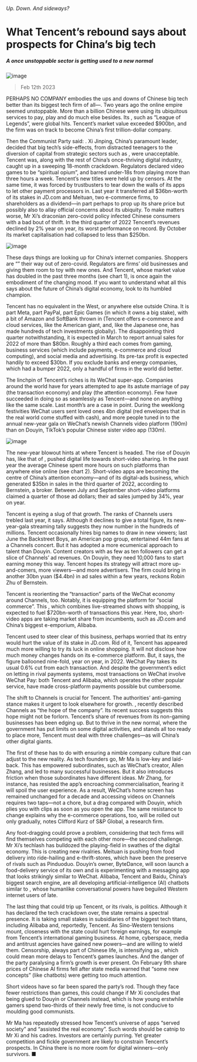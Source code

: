 ###### Up. Down. And sideways?
# What Tencent’s rebound says about prospects for China’s big tech 
##### A once unstoppable sector is getting used to a new normal 
![image](images/20230218_WBD002.jpg) 
> Feb 12th 2023 
PERHAPS NO COMPANY embodies the ups and downs of Chinese big tech better than its biggest tech firm of all—. Two years ago the online empire seemed unstoppable. More than a billion Chinese were using its ubiquitous services to pay, play and do much else besides. Its , such as “League of Legends”, were global hits. Tencent’s market value exceeded $900bn, and the firm was on track to become China’s first trillion-dollar company. 
Then the Communist Party said: . Xi Jinping, China’s paramount leader, decided that big tech’s side-effects, from distracted teenagers to the diversion of capital from strategic sectors such as , were unacceptable. Tencent was, along with the rest of China’s once-thriving digital industry, caught up in a sweeping 18-month crackdown. Regulators declared video games to be “spiritual opium”, and barred under-18s from playing more than three hours a week. Tencent’s new titles were held up by censors. At the same time, it was forced by trustbusters to tear down the walls of its apps to let other payment processors in. Last year it transferred all $36bn-worth of its stakes in JD.com and Meituan, two e-commerce firms, to shareholders as a dividend—in part perhaps to prop up its share price but possibly also to allay official concerns about its ubiquity. To make matters worse, Mr Xi’s draconian zero-covid policy infected Chinese consumers with a bad bout of thrift. In the third quarter of 2022 Tencent’s revenues declined by 2% year on year, its worst performance on record. By October its market capitalisation had collapsed to less than $250bn. 
![image](images/20230218_WBC768.png) 

These days things are looking up for China’s internet companies. Shoppers are “” their way out of zero-covid. Regulators are  firms’ old businesses and giving them room to toy with new ones. And Tencent, whose market value has doubled in the past three months (see chart 1), is once again the embodiment of the changing mood. If you want to understand what all this says about the future of China’s digital economy, look to its humbled champion.
Tencent has no equivalent in the West, or anywhere else outside China. It is part Meta, part PayPal, part Epic Games (in which it owns a big stake), with a bit of Amazon and SoftBank thrown in (Tencent offers e-commerce and cloud services, like the American giant, and, like the Japanese one, has made hundreds of tech investments globally). The disappointing third quarter notwithstanding, it is expected in March to report annual sales for 2022 of more than $80bn. Roughly a third each comes from gaming, business services (which include payments, e-commerce and cloud computing), and social media and advertising. Its pre-tax profit is expected handily to exceed $30bn. If you exclude banks and energy companies, which had a bumper 2022, only a handful of firms in the world did better.
The linchpin of Tencent’s riches is its WeChat super-app. Companies around the world have for years attempted to ape its astute marriage of pay (the transaction economy) and play (the attention economy). Few have succeeded in doing so as seamlessly as Tencent—and none on anything like the same scale. Last month’s  are a case in point. During the weeklong festivities WeChat users sent loved ones 4bn digital  (red envelopes that in the real world come stuffed with cash), and more people tuned in to the annual new-year gala on WeChat’s newish Channels video platform (190m) than on Douyin, TikTok’s popular Chinese sister video app (130m).
![image](images/20230218_WBC801.png) 

The new-year blowout hints at where Tencent is headed. The rise of Douyin has, like that of , pushed digital life towards short-video sharing. In the past year the average Chinese spent more hours on such platforms than anywhere else online (see chart 2). Short-video apps are becoming the centre of China’s attention economy—and of its digital-ads business, which generated $35bn in sales in the third quarter of 2022, according to Bernstein, a broker. Between July and September short-video platforms claimed a quarter of those ad dollars; their ad sales jumped by 34%, year on year. 
Tencent is eyeing a slug of that growth. The ranks of Channels users trebled last year, it says. Although it declines to give a total figure, its new-year-gala streaming tally suggests they now number in the hundreds of millions. Tencent occasionally hires big names to draw in new viewers; last June the Backstreet Boys, an American pop group, entertained 44m fans at a Channels concert. But it has adopted a more ecumenical approach to talent than Douyin. Content creators with as few as ten followers can get a slice of Channels’ ad revenues. On Douyin, they need 10,000 fans to start earning money this way. Tencent hopes its strategy will attract more up-and-comers, more viewers—and more advertisers. The firm could bring in another 30bn yuan ($4.4bn) in ad sales within a few years, reckons Robin Zhu of Bernstein.
Tencent is reorienting the “transaction” parts of the WeChat economy around Channels, too. Notably, it is equipping the platform for “social commerce”. This , which combines live-streamed shows with shopping, is expected to fuel $720bn-worth of transactions this year. Here, too, short-video apps are taking market share from incumbents, such as JD.com and China’s biggest e-emporium, Alibaba. 
Tencent used to steer clear of this business, perhaps worried that its entry would hurt the value of its stake in JD.com. Rid of it, Tencent has appeared much more willing to try its luck in online shopping. It will not disclose how much money changes hands on its e-commerce platform. But, it says, the figure ballooned nine-fold, year on year, in 2022. WeChat Pay takes its usual 0.6% cut from each transaction. And despite the government’s edict on letting in rival payments systems, most transactions on WeChat involve WeChat Pay: both Tencent and Alibaba, which operates the other popular service, have made cross-platform payments possible but cumbersome. 
The shift to Channels is crucial for Tencent. The authorities’ anti-gaming stance makes it urgent to look elsewhere for growth. , recently described Channels as “the hope of the company”. Its recent success suggests this hope might not be forlorn. Tencent’s share of revenues from its non-gaming businesses has been edging up. But to thrive in the new normal, where the government has put limits on some digital activities, and stands all too ready to place more, Tencent must deal with three challenges—as will China’s other digital giants. 
The first of these has to do with ensuring a nimble company culture that can adjust to the new reality. As tech founders go, Mr Ma is low-key and laid-back. This has empowered subordinates, such as WeChat’s creator, Allen Zhang, and led to many successful businesses. But it also introduces friction when those subordinates have different ideas. Mr Zhang, for instance, has resisted the app’s encroaching commercialisation, fearing it will spoil the user experience. As a result, WeChat’s home screen has remained unchanged for a decade and accessing videos on Channels requires two taps—not a chore, but a drag compared with Douyin, which plies you with clips as soon as you open the app. The same resistance to change explains why the e-commerce operations, too, will be rolled out only gradually, notes Clifford Kurz of S&amp;P Global, a research firm.
Any foot-dragging could prove a problem, considering that tech firms will find themselves competing with each other more—the second challenge. Mr Xi’s techlash has bulldozed the playing-field in swathes of the digital economy. This is creating new rivalries. Meituan is pushing from food delivery into ride-hailing and e-thrift-stores, which have been the preserve of rivals such as Pinduoduo. Douyin’s owner, ByteDance, will soon launch a food-delivery service of its own and is experimenting with a messaging app that looks strikingly similar to WeChat. Alibaba, Tencent and Baidu, China’s biggest search engine, are all developing artificial-intelligence (AI) chatbots similar to , whose humanlike conversational powers have beguiled Western internet users of late.
The last thing that could trip up Tencent, or its rivals, is politics. Although it has declared the tech crackdown over, the state remains a spectral presence. It is taking small stakes in subsidiaries of the biggest tech titans, including Alibaba and, reportedly, Tencent. As Sino-Western tensions mount, closeness with the state could hurt foreign earnings, for example from Tencent’s international gaming business. At home, cyberspace, media and antitrust agencies have gained new powers—and are willing to wield them. Censorship, always part of Chinese life, is intensifying as , which could mean more delays to Tencent’s games launches. And the danger of the party paralysing a firm’s growth is ever present. On February 9th share prices of Chinese AI firms fell after state media warned that “some new concepts” (like chatbots) were getting too much attention. 
Short videos have so far been spared the party’s rod. Though they face fewer restrictions than games, this could change if Mr Xi concludes that being glued to Douyin or Channels instead, which is how young erstwhile gamers spend two-thirds of their newly free time, is not conducive to moulding good communists. 
Mr Ma has repeatedly stressed how Tencent’s universe of apps “served society” and “assisted the real economy”. Such words should be catnip to Mr Xi and his cadres. Investors are certainly purring. Yet greater competition and fickle government are likely to constrain Tencent’s prospects. In China there is no more room for digital winners—only survivors. ■

